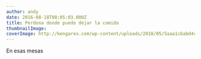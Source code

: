 ```yaml
---
author: andy
date: 2016-08-18T08:05:03.000Z
title: Perdona donde puedo dejar la comida
thumbnailImage:
coverImage: http://kengarex.com/wp-content/uploads/2018/05/5aaa1cbabd4cd-funny-weird-wtf-stock-photos-51-5a3a3ae4b8776__700.jpg
---
```


En esas mesas
